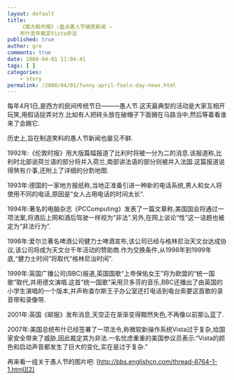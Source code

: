 ```yaml
---
layout: default
title: 
    《南方都市报》:盘点愚人节搞笑新闻 –
    布什去年裁定Vista非法
published: true
author: gro
comments: true
date: 2008-04-01 11:04:41
tags: [ ]
categories:
    - story
permalink: /2008/04/01/funny-april-fools-day-news.html
---
```

[][1] 每年4月1日,是西方的民间传统节日———愚人节.这天最典型的活动是大家互相开玩笑,用假话捉弄对方.比如有人把砖头放在破帽子下面搁在马路当中,然后等着看谁来了会踢它.
  
历史上,旨在制造笑料的愚人节新闻也屡见不鲜.

1992年:《伦敦时报》用大版篇幅报道了比利时将被一分为二的消息.该报道称,比利时北部说荷兰语的部分将并入荷兰,南部讲法语的部分则被并入法国.这篇报道说得煞有介事,还附上了详细的分割地图.
  
1993年:德国的一家地方报纸称,当地正准备引进一种新的电话系统,男人和女人将使用不同的电话,原因是“女人占用电话的时间太长”.

1994年:著名的电脑杂志《PCComputing》发表了一篇文章称,美国国会将通过一项法案,将酒后上网和酒后驾驶一样视为“非法”.另外,在网上谈论“性”这一话题也被定为“非法行为”.

1998年:爱尔兰著名啤酒公司健力士啤酒宣布,该公司已经与格林尼治天文台达成协议,该公司将成为天文台千年活动的赞助商.作为交换条件,从1998年到1999年底,“健力士时间”将取代“格林尼治时间”.

1999年:英国广播公司(BBC)报道,英国国歌“上帝保佑女王”将为欧盟的“统一国歌”取代,并用德文演唱.这首“统一国歌”采用贝多芬的音乐,BBC还播出了由英国的小学生演唱的一个版本,并声称查尔斯王子办公室还打电话到电台索要这首歌的录音带和录像带.

2001年:英国《邮报》发布消息,天空正在渐渐变得黯然失色,不再像以前那么蓝了.

2007年:美国总统布什已经签署了一项法令,称微软新操作系统Vista过于复杂,给国家安全带来了威胁,因此裁定其为非法.一名忧虑重重的美国参议员表示:“Vista的颜色和启动声音都发生了巨大的变化,实在是过于复杂.”

再来看一组关于愚人节的图片吧: [http://bbs.englishcn.com/thread-8764-1-1.html][2]

 [1]: http://getfreeware.net/wp-content/uploads/2008/04/april1st.jpg
 [2]: http://bbs.englishcn.com/thread-8764-1-1.html "http://bbs.englishcn.com/thread-8764-1-1.html"
